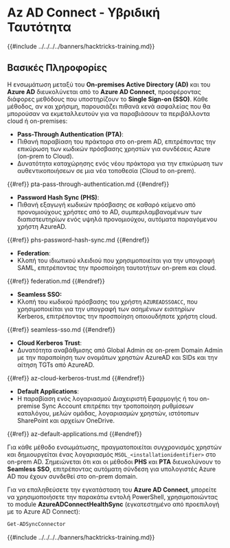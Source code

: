 # Az AD Connect - Υβριδική Ταυτότητα

{{#include ../../../../banners/hacktricks-training.md}}

## Βασικές Πληροφορίες

Η ενσωμάτωση μεταξύ του **On-premises Active Directory (AD)** και του **Azure AD** διευκολύνεται από το **Azure AD Connect**, προσφέροντας διάφορες μεθόδους που υποστηρίζουν το **Single Sign-on (SSO)**. Κάθε μέθοδος, αν και χρήσιμη, παρουσιάζει πιθανά κενά ασφαλείας που θα μπορούσαν να εκμεταλλευτούν για να παραβιάσουν τα περιβάλλοντα cloud ή on-premises:

- **Pass-Through Authentication (PTA)**:
- Πιθανή παραβίαση του πράκτορα στο on-prem AD, επιτρέποντας την επικύρωση των κωδικών πρόσβασης χρηστών για συνδέσεις Azure (on-prem to Cloud).
- Δυνατότητα καταχώρησης ενός νέου πράκτορα για την επικύρωση των αυθεντικοποιήσεων σε μια νέα τοποθεσία (Cloud to on-prem).

{{#ref}}
pta-pass-through-authentication.md
{{#endref}}

- **Password Hash Sync (PHS)**:
- Πιθανή εξαγωγή κωδικών πρόσβασης σε καθαρό κείμενο από προνομιούχους χρήστες από το AD, συμπεριλαμβανομένων των διαπιστευτηρίων ενός υψηλά προνομιούχου, αυτόματα παραγόμενου χρήστη AzureAD.

{{#ref}}
phs-password-hash-sync.md
{{#endref}}

- **Federation**:
- Κλοπή του ιδιωτικού κλειδιού που χρησιμοποιείται για την υπογραφή SAML, επιτρέποντας την προσποίηση ταυτοτήτων on-prem και cloud.

{{#ref}}
federation.md
{{#endref}}

- **Seamless SSO:**
- Κλοπή του κωδικού πρόσβασης του χρήστη `AZUREADSSOACC`, που χρησιμοποιείται για την υπογραφή των ασημένιων εισιτηρίων Kerberos, επιτρέποντας την προσποίηση οποιουδήποτε χρήστη cloud.

{{#ref}}
seamless-sso.md
{{#endref}}

- **Cloud Kerberos Trust**:
- Δυνατότητα αναβάθμισης από Global Admin σε on-prem Domain Admin με την παραποίηση των ονομάτων χρηστών AzureAD και SIDs και την αίτηση TGTs από AzureAD.

{{#ref}}
az-cloud-kerberos-trust.md
{{#endref}}

- **Default Applications**:
- Η παραβίαση ενός λογαριασμού Διαχειριστή Εφαρμογής ή του on-premise Sync Account επιτρέπει την τροποποίηση ρυθμίσεων καταλόγου, μελών ομάδας, λογαριασμών χρηστών, ιστότοπων SharePoint και αρχείων OneDrive.

{{#ref}}
az-default-applications.md
{{#endref}}

Για κάθε μέθοδο ενσωμάτωσης, πραγματοποιείται συγχρονισμός χρηστών και δημιουργείται ένας λογαριασμός `MSOL_<installationidentifier>` στο on-prem AD. Σημειώνεται ότι και οι μέθοδοι **PHS** και **PTA** διευκολύνουν το **Seamless SSO**, επιτρέποντας αυτόματη σύνδεση για υπολογιστές Azure AD που έχουν συνδεθεί στο on-prem domain.

Για να επαληθεύσετε την εγκατάσταση του **Azure AD Connect**, μπορείτε να χρησιμοποιήσετε την παρακάτω εντολή PowerShell, χρησιμοποιώντας το module **AzureADConnectHealthSync** (εγκατεστημένο από προεπιλογή με το Azure AD Connect):
```powershell
Get-ADSyncConnector
```
{{#include ../../../../banners/hacktricks-training.md}}
